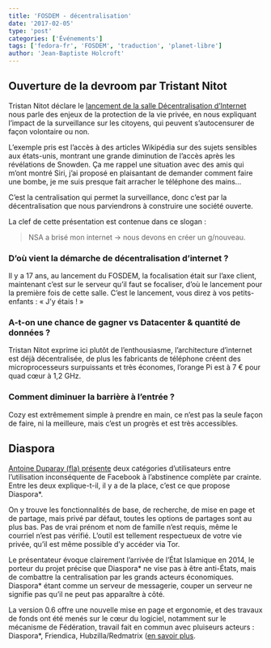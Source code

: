 ```yaml
---
title: 'FOSDEM - décentralisation'
date: '2017-02-05'
type: 'post'
categories: ['Événements']
tags: ['fedora-fr', 'FOSDEM', 'traduction', 'planet-libre']
author: 'Jean-Baptiste Holcroft'
---
```


## Ouverture de la devroom par Tristant Nitot

Tristan Nitot déclare le [lancement de la salle Décentralisation
d’Internet](https://fosdem.org/2017/schedule/event/personal_cloud/) nous
parle des enjeux de la protection de la vie privée, en nous expliquant
l’impact de la surveillance sur les citoyens, qui peuvent s’autocensurer de
façon volontaire ou non.

L’exemple pris est l’accès à des articles Wikipédia sur des sujets sensibles
aux états-unis, montrant une grande diminution de l’accès après les
révélations de Snowden. Ça me rappel une situation avec des amis qui m’ont
montré Siri, j’ai proposé en plaisantant de demander comment faire une
bombe, je me suis presque fait arracher le téléphone des mains…

C’est la centralisation qui permet la surveillance, donc c’est par la
décentralisation que nous parviendrons à construire une société ouverte.

La clef de cette présentation est contenue dans ce slogan :

> NSA a brisé mon internet -> nous devons en créer un g/nouveau.

### D’où vient la démarche de décentralisation d’internet ?

Il y a 17 ans, au lancement du FOSDEM, la focalisation était sur l’axe
client, maintenant c’est sur le serveur qu’il faut se focaliser, d’où le
lancement pour la première fois de cette salle. C’est le lancement, vous
direz à vos petits-enfants : « J’y étais ! »

### A-t-on une chance de gagner vs Datacenter & quantité de données ?

Tristan Nitot exprime ici plutôt de l’enthousiasme, l’architecture
d’internet est déjà décentralisée, de plus les fabricants de téléphone
créent des microprocesseurs surpuissants et très économes, l’orange Pi est à
7 € pour quad cœur à 1,2 GHz.

### Comment diminuer la barrière à l’entrée ?

Cozy est extrêmement simple à prendre en main, ce n’est pas la seule façon
de faire, ni la meilleure, mais c’est un progrès et est très accessibles.

## Diaspora

[Antoine Duparay (fla)
présente](https://fosdem.org/2017/schedule/event/diaspora/) deux catégories
d’utilisateurs entre l’utilisation inconséquente de Facebook à l’abstinence
complète par crainte. Entre les deux explique-t-il, il y a de la place,
c’est ce que propose Diaspora*.

On y trouve les fonctionnalités de base, de recherche, de mise en page et de
partage, mais privé par défaut, toutes les options de partages sont au plus
bas. Pas de vrai prénom et nom de famille n’est requis, même le courriel
n’est pas vérifié. L’outil est tellement respectueux de votre vie privée,
qu’il est même possible d’y accéder via Tor.

Le présentateur évoque clairement l’arrivée de l’État Islamique en 2014, le
porteur du projet précise que Diaspora* ne vise pas à être anti-États, mais
de combattre la centralisation par les grands acteurs économiques. Diaspora*
étant comme un serveur de messagerie, couper un serveur ne signifie pas
qu’il ne peut pas apparaître à côté.

La version 0.6 offre une nouvelle mise en page et ergonomie, et des travaux
de fonds ont été menés sur le cœur du logiciel, notamment sur le mécanisme
de Fédération, travail fait en commun avec pluiseurs acteurs : Diaspora*,
Friendica, Hubzilla/Redmatrix ([en savoir
plus](https://the-federation.info).
